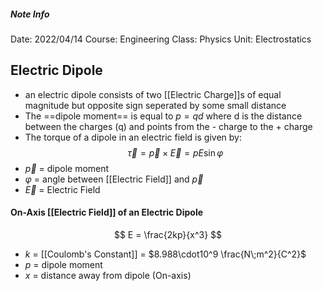 ##### Note Info
Date: 2022/04/14
Course: Engineering
Class: Physics
Unit: Electrostatics
## Electric Dipole
- an electric dipole consists of two [[Electric Charge]]s of equal magnitude but opposite sign seperated by some small distance
- The ==dipole moment== is equal to $p = qd$ where d is the distance between the charges (q) and points from the - charge to the + charge
- The torque of a dipole in an electric field is given by:
$$ \vec{\tau} = \vec{p}\times\vec{E} = pE\sin\varphi $$
- $\vec p$ = dipole moment
- $\varphi$ = angle between [[Electric Field]] and $\vec p$
- $\vec E$ = Electric Field

#### On-Axis [[Electric Field]] of an Electric Dipole
$$ E = \frac{2kp}{x^3} $$
- $k$ = [[Coulomb's Constant]] = $8.988\cdot10^9 \frac{N\;m^2}{C^2}$
- $p$ = dipole moment
- $x$ = distance away from dipole (On-axis)